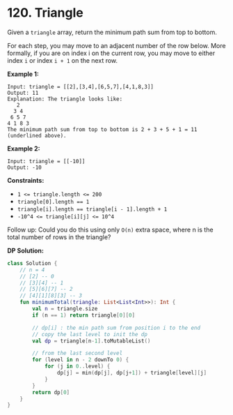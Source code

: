 # 120. Triangle

Given a `triangle` array, return the minimum path sum from top to bottom.

For each step, you may move to an adjacent number of the row below. More formally, if you are on index i on the current row, you may move to either index `i` or index `i + 1` on the next row.

**Example 1:**
```
Input: triangle = [[2],[3,4],[6,5,7],[4,1,8,3]]
Output: 11
Explanation: The triangle looks like:
   2
  3 4
 6 5 7
4 1 8 3
The minimum path sum from top to bottom is 2 + 3 + 5 + 1 = 11 (underlined above).
```

**Example 2:**
```
Input: triangle = [[-10]]
Output: -10
```

**Constraints:**

- `1 <= triangle.length <= 200`
- `triangle[0].length == 1`
- `triangle[i].length == triangle[i - 1].length + 1`
- `-10^4 <= triangle[i][j] <= 10^4`
 

Follow up: Could you do this using only `O(n)` extra space, where n is the total number of rows in the triangle?

**DP Solution:**
```kotlin
class Solution {
    // n = 4
    // [2] -- 0
    // [3][4] -- 1
    // [5][6][7] -- 2
    // [4][1][8][3] -- 3
    fun minimumTotal(triangle: List<List<Int>>): Int {
        val n = triangle.size
        if (n == 1) return triangle[0][0]

        // dp[i] : the min path sum from position i to the end
        // copy the last level to init the dp
        val dp = triangle[n-1].toMutableList()

        // from the last second level 
        for (level in n - 2 downTo 0) { 
            for (j in 0..level) {
                dp[j] = min(dp[j], dp[j+1]) + triangle[level][j]
            }
        }
        return dp[0]
    }
}
```
